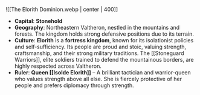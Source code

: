  ![[The Elorith Dominion.webp | center | 400]]
- **Capital**: **Stonehold**
- **Geography**: Northeastern Valtheron, nestled in the mountains and forests. The kingdom holds strong defensive positions due to its terrain.
- **Culture**: **Elorith** is a **fortress kingdom**, known for its isolationist policies and self-sufficiency. Its people are proud and stoic, valuing strength, craftsmanship, and their strong military traditions. The [[Stoneguard Warriors]], elite soldiers trained to defend the mountainous borders, are highly respected across Valtheron.
- **Ruler**: **Queen [[Isolde Elorith]]** – A brilliant tactician and warrior-queen who values strength above all else. She is fiercely protective of her people and prefers diplomacy through strength.